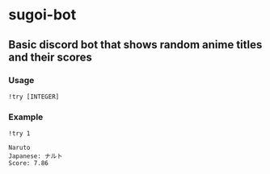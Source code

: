 # sugoi-bot
## Basic discord bot that shows random anime titles and their scores

### Usage
``` !try [INTEGER] ```

### Example
``` !try 1 ```
``` 
Naruto
Japanese: ナルト
Score: 7.86
```
